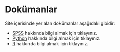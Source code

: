 # Dokümanlar

Site içerisinde yer alan dokümanlar aşağıdaki gibidir:

- [SPSS](spss/index.md) hakkında bilgi almak için tıklayınız.
- [Python](python/index.md) hakkında bilgi almak için tıklayınız.
- [R](r/index.md) hakkında bilgi almak için tıklayınız.
